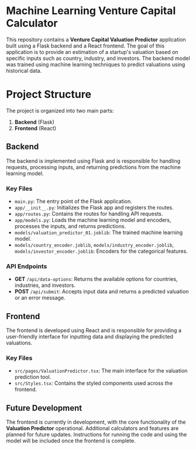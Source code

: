 # Machine Learning Venture Capital Calculator
This repository contains a **Venture Capital Valuation Predictor** application built using a Flask backend and a React frontend. The goal of this application is to provide an estimation of a 
startup's valuation based on specific inputs such as country, industry, and investors. The backend model was trained using machine learning techniques to predict valuations using historical 
data.

# Project Structure
The project is organized into two main parts:
1. **Backend** (Flask)
2. **Frontend** (React)

## Backend
The backend is implemented using Flask and is responsible for handling requests, processing inputs, and returning predictions from the machine learning model.
### Key Files
* `main.py`: The entry point of the Flask application.
* `app/__init__.py`: Initializes the Flask app and registers the routes.
* `app/routes.py`: Contains the routes for handling API requests.
* `app/models.py`: Loads the machine learning model and encoders, processes the inputs, and returns predictions.
* `models/valuation_predictor_01.joblib`: The trained machine learning model.
* `models/country_encoder.joblib`, `models/industry_encoder.joblib`, `models/investor_encoder.joblib`: Encoders for the categorical features.

### API Endpoints
* **GET** `/api/data-options`: Returns the available options for countries, industries, and investors.
* **POST** `/api/submit`: Accepts input data and returns a predicted valuation or an error message.

## Frontend
The frontend is developed using React and is responsible for providing a user-friendly interface for inputting data and displaying the predicted valuations.
### Key Files
* `src/pages/ValuationPredictor.tsx`: The main interface for the valuation prediction tool.
* `src/Styles.tsx`: Contains the styled components used across the frontend.

## Future Development
The frontend is currently in development, with the core functionality of the **Valuation Predictor** operational. Additional calculators and features are planned for future updates.
Instructions for running the code and using the model will be included once the frontend is complete.
